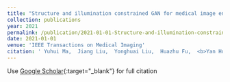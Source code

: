 ```yaml
---
title: "Structure and illumination constrained GAN for medical image enhancement"
collection: publications
year: 2021
permalink: /publication/2021-01-01-Structure-and-illumination-constrained-GAN-for-medical-image-enhancement
date: 2021-01-01
venue: 'IEEE Transactions on Medical Imaging'
citation: ' Yuhui Ma,  Jiang Liu,  Yonghuai Liu,  Huazhu Fu,  <b>Yan Hu</b>,  Jun Cheng,  Hong Qi,  Yufei Wu,  Jiong Zhang,  Yitian Zhao, &quot;Structure and illumination constrained GAN for medical image enhancement.&quot; IEEE Transactions on Medical Imaging, 2021.'
---
```

Use [Google Scholar](https://scholar.google.com/scholar?q=Structure+and+illumination+constrained+GAN+for+medical+image+enhancement){:target="_blank"} for full citation
